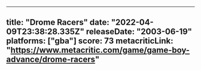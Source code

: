 
---
title: "Drome Racers"
date: "2022-04-09T23:38:28.335Z"
releaseDate: "2003-06-19"
platforms: ["gba"]
score: 73
metacriticLink: "https://www.metacritic.com/game/game-boy-advance/drome-racers"
---
